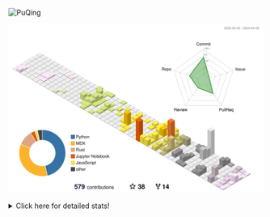 ![PuQing](https://user-images.githubusercontent.com/27223114/171565019-9a56fae6-b08b-421f-99db-7e830da42371.png)

![](./profile-3d-contrib/profile-season-animate.svg)

<details>
<summary>Click here for detailed stats!</summary>

<!--START_SECTION:waka-->
![Lines of code](https://img.shields.io/badge/From%20Hello%20World%20I%27ve%20Written-1.3%20million%20lines%20of%20code-blue)

**🐱 My GitHub Data** 

> 📦 372.5 kB Used in GitHub's Storage 
 > 
> 🚫 Not Opted to Hire
 > 
> 📜 46 Public Repositories 
 > 
> 🔑 28 Private Repositories 
 > 
**I'm an Early 🐤** 

```text
🌞 Morning                573 commits         ██░░░░░░░░░░░░░░░░░░░░░░░   07.80 % 
🌆 Daytime                3434 commits        ████████████░░░░░░░░░░░░░   46.77 % 
🌃 Evening                1450 commits        █████░░░░░░░░░░░░░░░░░░░░   19.75 % 
🌙 Night                  1885 commits        ██████░░░░░░░░░░░░░░░░░░░   25.67 % 
```


📊 **This Week I Spent My Time On** 

```text
💬 Programming Languages: 
Markdown                 13 hrs 15 mins      ██████████████████░░░░░░░   71.19 % 
Other                    4 hrs 3 mins        █████░░░░░░░░░░░░░░░░░░░░   21.83 % 
Python                   18 mins             ░░░░░░░░░░░░░░░░░░░░░░░░░   01.63 % 
TypeScript               16 mins             ░░░░░░░░░░░░░░░░░░░░░░░░░   01.51 % 
SSH Config               15 mins             ░░░░░░░░░░░░░░░░░░░░░░░░░   01.38 % 

🔥 Editors: 
Obsidian                 13 hrs 11 mins      ██████████████████░░░░░░░   70.85 % 
iTerm2                   3 hrs 53 mins       █████░░░░░░░░░░░░░░░░░░░░   20.95 % 
VS Code                  1 hr 31 mins        ██░░░░░░░░░░░░░░░░░░░░░░░   08.20 % 

💻 Operating System: 
Mac                      16 hrs 39 mins      ██████████████████████░░░   89.50 % 
Windows                  1 hr 21 mins        ██░░░░░░░░░░░░░░░░░░░░░░░   07.34 % 
WSL                      35 mins             █░░░░░░░░░░░░░░░░░░░░░░░░   03.16 % 
```


<!--END_SECTION:waka-->
</details>
